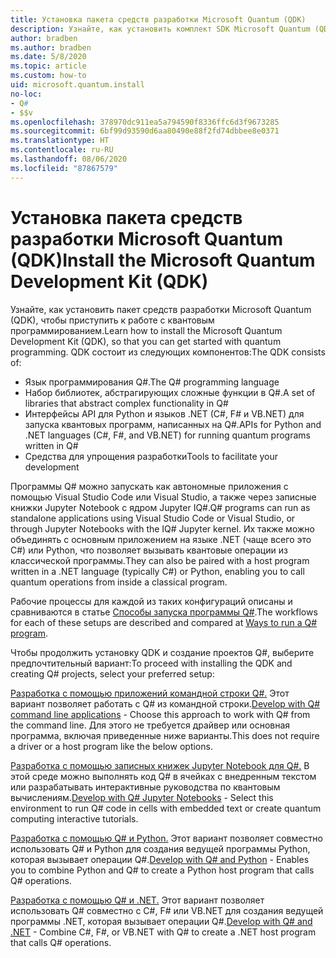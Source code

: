```yaml
---
title: Установка пакета средств разработки Microsoft Quantum (QDK)
description: Узнайте, как установить комплект SDK Microsoft Quantum (QDK) в разных средах.
author: bradben
ms.author: bradben
ms.date: 5/8/2020
ms.topic: article
ms.custom: how-to
uid: microsoft.quantum.install
no-loc:
- Q#
- $$v
ms.openlocfilehash: 378970dc911ea5a794590f8336ffc6d3f9673285
ms.sourcegitcommit: 6bf99d93590d6aa80490e88f2fd74dbbee8e0371
ms.translationtype: HT
ms.contentlocale: ru-RU
ms.lasthandoff: 08/06/2020
ms.locfileid: "87867579"
---
```

# <a name="install-the-microsoft-quantum-development-kit-qdk"></a><span data-ttu-id="928d0-103">Установка пакета средств разработки Microsoft Quantum (QDK)</span><span class="sxs-lookup"><span data-stu-id="928d0-103">Install the Microsoft Quantum Development Kit (QDK)</span></span>

<span data-ttu-id="928d0-104">Узнайте, как установить пакет средств разработки Microsoft Quantum (QDK), чтобы приступить к работе с квантовым программированием.</span><span class="sxs-lookup"><span data-stu-id="928d0-104">Learn how to install the Microsoft Quantum Development Kit (QDK), so that you can get started with quantum programming.</span></span> <span data-ttu-id="928d0-105">QDK состоит из следующих компонентов:</span><span class="sxs-lookup"><span data-stu-id="928d0-105">The QDK consists of:</span></span>

- <span data-ttu-id="928d0-106">Язык программирования Q#.</span><span class="sxs-lookup"><span data-stu-id="928d0-106">The Q# programming language</span></span>
- <span data-ttu-id="928d0-107">Набор библиотек, абстрагирующих сложные функции в Q#.</span><span class="sxs-lookup"><span data-stu-id="928d0-107">A set of libraries that abstract complex functionality in Q#</span></span>
- <span data-ttu-id="928d0-108">Интерфейсы API для Python и языков .NET (C#, F# и VB.NET) для запуска квантовых программ, написанных на Q#.</span><span class="sxs-lookup"><span data-stu-id="928d0-108">APIs for Python and .NET languages (C#, F#, and VB.NET) for running quantum programs written in Q#</span></span>
- <span data-ttu-id="928d0-109">Средства для упрощения разработки</span><span class="sxs-lookup"><span data-stu-id="928d0-109">Tools to facilitate your development</span></span>

<span data-ttu-id="928d0-110">Программы Q# можно запускать как автономные приложения с помощью Visual Studio Code или Visual Studio, а также через записные книжки Jupyter Notebook с ядром Jupyter IQ#.</span><span class="sxs-lookup"><span data-stu-id="928d0-110">Q# programs can run as standalone applications using Visual Studio Code or Visual Studio, or through Jupyter Notebooks with the IQ# Jupyter kernel.</span></span>
<span data-ttu-id="928d0-111">Их также можно объединять с основным приложением на языке .NET (чаще всего это C#) или Python, что позволяет вызывать квантовые операции из классической программы.</span><span class="sxs-lookup"><span data-stu-id="928d0-111">They can also be paired with a host program written in a .NET language (typically C#) or Python, enabling you to call quantum operations from inside a classical program.</span></span>

<span data-ttu-id="928d0-112">Рабочие процессы для каждой из таких конфигураций описаны и сравниваются в статье [Способы запуска программы Q#](xref:microsoft.quantum.guide.host-programs).</span><span class="sxs-lookup"><span data-stu-id="928d0-112">The workflows for each of these setups are described and compared at [Ways to run a Q# program](xref:microsoft.quantum.guide.host-programs).</span></span>

<span data-ttu-id="928d0-113">Чтобы продолжить установку QDK и создание проектов Q#, выберите предпочтительный вариант:</span><span class="sxs-lookup"><span data-stu-id="928d0-113">To proceed with installing the QDK and creating Q# projects, select your preferred setup:</span></span>

<span data-ttu-id="928d0-114">[Разработка с помощью приложений командной строки Q#.](xref:microsoft.quantum.install.standalone) Этот вариант позволяет работать с Q# из командной строки.</span><span class="sxs-lookup"><span data-stu-id="928d0-114">[Develop with Q# command line applications](xref:microsoft.quantum.install.standalone) - Choose this approach to work with Q# from the command line.</span></span> <span data-ttu-id="928d0-115">Для этого не требуется драйвер или основная программа, включая приведенные ниже варианты.</span><span class="sxs-lookup"><span data-stu-id="928d0-115">This does not require a driver or a host program like the below options.</span></span>

<span data-ttu-id="928d0-116">[Разработка с помощью записных книжек Jupyter Notebook для Q#.](xref:microsoft.quantum.install.jupyter) В этой среде можно выполнять код Q# в ячейках с внедренным текстом или разрабатывать интерактивные руководства по квантовым вычислениям.</span><span class="sxs-lookup"><span data-stu-id="928d0-116">[Develop with Q# Jupyter Notebooks](xref:microsoft.quantum.install.jupyter) - Select this environment to run Q# code in cells with embedded text or create quantum computing interactive tutorials.</span></span> 

<span data-ttu-id="928d0-117">[Разработка с помощью Q# и Python.](xref:microsoft.quantum.install.python) Этот вариант позволяет совместно использовать Q# и Python для создания ведущей программы Python, которая вызывает операции Q#.</span><span class="sxs-lookup"><span data-stu-id="928d0-117">[Develop with Q# and Python](xref:microsoft.quantum.install.python) - Enables you to combine Python and Q# to create a Python host program that calls Q# operations.</span></span>

<span data-ttu-id="928d0-118">[Разработка с помощью Q# и .NET.](xref:microsoft.quantum.install.cs) Этот вариант позволяет использовать Q# совместно с C#, F# или VB.NET для создания ведущей программы .NET, которая вызывает операции Q#.</span><span class="sxs-lookup"><span data-stu-id="928d0-118">[Develop with Q# and .NET](xref:microsoft.quantum.install.cs) - Combine C#, F#, or VB.NET with Q# to create a .NET host program that calls Q# operations.</span></span>
